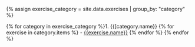 {% assign exercise_category = site.data.exercises | group_by: "category" %}

{% for category in exercise_category %}1. {{[category.name}}
{% for exercise in category.items %}   - [{{exercise.name}}]({{relative-baseurl}}{{exercise.base_url}}{{exercise.teacher_page}})
{% endfor %} {% endfor %}

